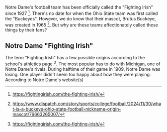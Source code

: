 Notre Dame's football team has been officially called the "Fighting Irish" since 1927 [^1]. There's no date for when the Ohio State team was first called the "Buckeyes". However, we do know that their mascot, Brutus Buckeye, was created in 1965 [^2]. But why are these teams affectionately called these things by their fans? 

## Notre Dame "Fighting Irish"
The term "Fighting Irish" has a few possible origins according to the school's athletics page [^3].  The most popular has to do with Michigan, one of Notre Dame's rivals. During halftime of their game in 1909, Notre Dame was losing. One player didn't seem too happy about how they were playing. According to Notre Dame's website(s) 

[^1]: <a href="https://fightingirish.com/the-fighting-irish/#:~:text=University%20president,%20nickname%20in%201927." target=_blank>https://fightingirish.com/the-fighting-irish/</a>
[^2]: <a href="https://www.dispatch.com/story/sports/college/football/2024/11/30/what-is-a-buckeye-ohio-state-football-nickname-origin-mascot/76663265007/#:~:text=Brutus%20Buckeye,%20years%20prior." target=_blank>https://www.dispatch.com/story/sports/college/football/2024/11/30/what-is-a-buckeye-ohio-state-football-nickname-origin-mascot/76663265007/</a>
[^3]: <a href="https://fightingirish.com/the-fighting-irish/#:~:text=where%20and,%20perfectly%20explained." target=_blank>https://fightingirish.com/the-fighting-irish/</a>


<!--stackedit_data:
eyJwcm9wZXJ0aWVzIjoidGl0bGU6IFwiTm90cmUgRGFtZSArIE
9oaW8gU3RhdGVcIlxuZXhjZXJwdDogXCJwbGFjZWhvbGRlclwi
XG5hdXRob3I6IEpvaG4gVlxuaGVhZGVyOlxuICB0ZWFzZXI6IF
wiL2Fzc2V0cy9pbWFnZXMvcGxhY2Vob2xkZXIuanBnXCJcbnRh
Z3M6IFxuICAtIHBsYWNlaG9sZGVyXG4iLCJoaXN0b3J5IjpbMT
k5NDM1Njc5NSwtMjA0NjMzNzMxMSwyMzM5MjEwNjcsLTE1ODk0
NjMzNTksLTg5NTg5NjAwMiwtNjI0MTkxMDk1LDg0NjM5MDc5LD
E1MzUwODMxNjUsLTcxOTI1NjYwOCwtMTAzNjA4Nzk4NF19
-->
